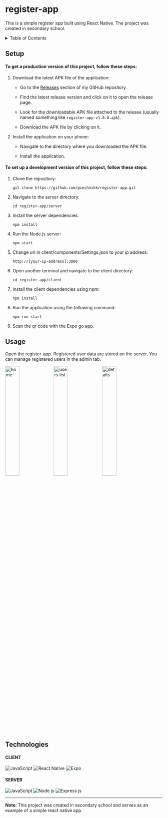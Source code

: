 # register-app
This is a simple register app built using React Native. The project was created in secondary school.

<details>
  <summary>Table of Contents</summary>
  <ul>
    <li><a href="#setup">Setup</a></li>
    <li><a href="#usage">Usage</a></li>
    <li><a href="#technologies">Technologies</a></li>
  </ul>
</details>

## Setup

####  To get a production version of this project, follow these steps:

1. Download the latest APK file of the application: 

    - Go to the [Releases](https://github.com/piechnikk/register-app/releases) section of my GitHub repository.

    - Find the latest release version and click on it to open the release page.

    - Look for the downloadable APK file attached to the release (usually named something like `register-app-v1.0.0.apk`).

    - Download the APK file by clicking on it.

2. Install the application on your phone:

   - Navigate to the directory where you downloaded the APK file.

   - Install the application.

#### To set up a development version of this project, follow these steps:

1. Clone the repository: 
    ```
    git clone https://github.com/piechnikk/register-app.git
    ```
2. Navigate to the server directory: 
    ```
    cd register-app/server
    ```
3. Install the server dependencies:
    ```
    npm install
    ```
4. Run the Node.js server:
    ```
    npm start
    ```
5. Change url in client/components/Settings.json to your ip address: 

    `http://[your-ip-address]:3000`
6. Open another terminal and navigate to the client directory: 
    ```
    cd register-app/client
    ```
7. Install the client dependencies using npm:
    ```
    npm install
    ```
8. Run the application using the following command:
    ```
    npm run start
    ```
9. Scan the qr code with the Expo go app.

## Usage

Open the register-app. Registered user data are stored on the server. You can manage registered users in the admin tab.
<div>
  <img src="https://github.com/piechnikk/register-app/assets/51060535/bf43a13e-bb77-414b-8f4e-e1c370ed6d86" alt="home" width="30%"/>
  <img src="https://github.com/piechnikk/register-app/assets/51060535/b3da7b6c-603f-4348-88b9-a083b64ad291" alt="users list" width="30%"/>
  <img src="https://github.com/piechnikk/register-app/assets/51060535/1d20858e-e3da-4144-afb8-48faa9f0fb37" alt="details" width="30%"/>
</div>

## Technologies

#### CLIENT
<div>
    <img src="https://img.shields.io/badge/JavaScript-323330?style=for-the-badge&logo=javascript&logoColor=F7DF1E" alt="JavaScript">
    <img src="https://img.shields.io/badge/React_Native-20232A?style=for-the-badge&logo=react&logoColor=61DAFB" alt="React Native">
    <img src="https://img.shields.io/badge/Expo-1B1F23?style=for-the-badge&logo=expo&logoColor=white" alt="Expo">
</div>

#### SERVER
<div>
    <img src="https://img.shields.io/badge/JavaScript-323330?style=for-the-badge&logo=javascript&logoColor=F7DF1E" alt="JavaScript">
    <img src="https://img.shields.io/badge/Node%20js-339933?style=for-the-badge&logo=nodedotjs&logoColor=white" alt="Node js">
    <img src="https://img.shields.io/badge/Express%20js-000000?style=for-the-badge&logo=express&logoColor=white" alt="Express js">
</div>

---

**Note**: This project was created in secondary school and serves as an example of a simple react native app.
